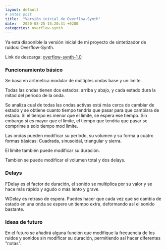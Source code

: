 ```yaml
---
layout: default
# antes post
title:  "Versión inicial de Overflow-Synth"
date:   2020-08-25 15:20:31 +0200
categories: overflow-synth
---
```


Ya está disponible la versión inicial de mi proyecto de sintetizador de ruidos:
Overflow-Synth.

Link de descarga: [overflow-synth-1.0](/downloads/overflow-synth-1.0.jar)

### Funcionamiento básico

Se basa en aritmetica modular de múltiples ondas base y un limite.

Todas las ondas tienen dos estados: arriba y abajo, y cada estado dura la mitad
del período de la onda.

Se analiza cual de todas las ondas activas está más cerca de cambiar de estado
y se obtiene cuanto tiempo tendría que pasar para que cambiara de estado.
Si el tiempo es menor que el límite, se espera ese tiempo. Sin embargo si es 
mayor que el límite, el tiempo que tendría que pasar se comprime a solo 
tiempo mod limite.

Las ondas pueden modificar su período, su volumen y su forma a cuatro formas
básicas: Cuadrada, sinusoidal, triangular y sierra.

El límite también puede modificar su duración.

También se puede modificar el volumen total y dos delays.

### Delays

FDelay es el factor de duración, el sonido se multiplica por su valor y se
hace más rápido y agudo o más lento y grave.

WDelay es retraso de espera. Puedes hacer que cada vez que se cambia de estado
en una onda se espere un tiempo extra, deformando así el sonido bastante.


### Ideas de futuro

En el futuro se añadirá alguna función que modifique la frecuencia de los
ruidos y sonidos sin modificar su duración, permitiendo así hacer diferentes
"notas".
